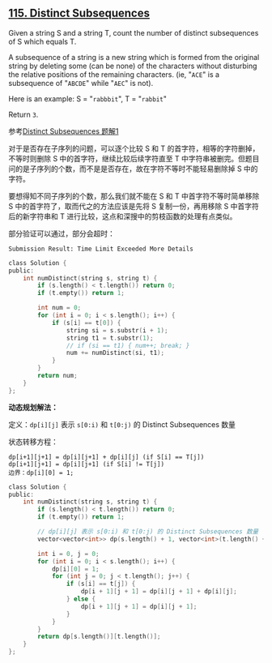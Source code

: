 ## [115. Distinct Subsequences](https://leetcode.com/problems/distinct-subsequences/#/description)

Given a string S and a string T, count the number of distinct subsequences of S which equals T.

A subsequence of a string is a new string which is formed from the original string by deleting some (can be none) of the characters without disturbing the relative positions of the remaining characters. (ie, "`ACE`" is a subsequence of "`ABCDE`" while "`AEC`" is not).

Here is an example:
S = "`rabbbit`", T = "`rabbit`"

Return `3`.

参考[Distinct Subsequences 题解1](https://algorithm.yuanbin.me/zh-hans/dynamic_programming/distinct_subsequences.html)

对于是否存在子序列的问题，可以逐个比较 S 和 T 的首字符，相等的字符删掉，不等时则删除 S 中的首字符，继续比较后续字符直至 T 中字符串被删完。但题目问的是子序列的个数，而不是是否存在，故在字符不等时不能轻易删除掉 S 中的字符。

要想得知不同子序列的个数，那么我们就不能在 S 和 T 中首字符不等时简单移除 S 中的首字符了，取而代之的方法应该是先将 S 复制一份，再用移除 S 中首字符后的新字符串和 T 进行比较，这点和深搜中的剪枝函数的处理有点类似。

部分验证可以通过，部分会超时：

```
Submission Result: Time Limit Exceeded More Details
```

```c
class Solution {
public:
    int numDistinct(string s, string t) {
        if (s.length() < t.length()) return 0;
        if (t.empty()) return 1;

        int num = 0;
        for (int i = 0; i < s.length(); i++) {
            if (s[i] == t[0]) {
                string si = s.substr(i + 1);
                string t1 = t.substr(1);
                // if (si == t1) { num++; break; }
                num += numDistinct(si, t1);
            }
        }
        return num;
    }
};
```


**动态规划解法：**

定义：`dp[i][j]` 表示 `s[0:i)` 和 `t[0:j)` 的 Distinct Subsequences 数量

状态转移方程：

```
dp[i+1][j+1] = dp[i][j+1] + dp[i][j] (if S[i] == T[j])
dp[i+1][j+1] = dp[i][j+1] (if S[i] != T[j])
边界：dp[i][0] = 1;
```

```c
class Solution {
public:
    int numDistinct(string s, string t) {
        if (s.length() < t.length()) return 0;
        if (t.empty()) return 1;

        // dp[i][j] 表示 s[0:i) 和 t[0:j) 的 Distinct Subsequences 数量
        vector<vector<int>> dp(s.length() + 1, vector<int>(t.length() + 1, 0));

        int i = 0, j = 0;
        for (int i = 0; i < s.length(); i++) {
            dp[i][0] = 1;
            for (int j = 0; j < t.length(); j++) {
                if (s[i] == t[j]) {
                    dp[i + 1][j + 1] = dp[i][j + 1] + dp[i][j];
                } else {
                    dp[i + 1][j + 1] = dp[i][j + 1];
                }
            }
        }
        return dp[s.length()][t.length()];
    }
};
```